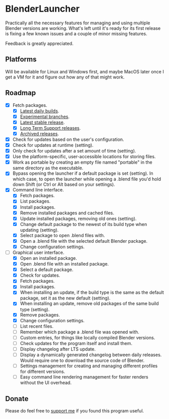 # BlenderLauncher

Practically all the necessary features for managing and using multiple Blender versions are working. What's left until it's ready for its first release is fixing a few known issues and a couple of minor missing features.

Feedback is greatly appreciated.

## Platforms

Will be available for Linux and Windows first, and maybe MacOS later once I get a VM for it and figure out how any of that might work.

## Roadmap

- [X] Fetch packages.
    - [X] [Latest daily builds](https://builder.blender.org/download/).
    - [X] [Experimental branches](https://builder.blender.org/download/branches/).
    - [X] [Latest stable release](https://www.blender.org/download/).
    - [X] [Long Term Support releases](https://www.blender.org/download/lts/).
    - [X] [Archived releases](https://download.blender.org/release/).
- [X] Check for updates based on the user's configuration.
- [X] Check for updates at runtime (setting).
- [X] Only check for updates after a set amount of time (setting).
- [X] Use the platform-specific, user-accessible locations for storing files.
- [X] Work as portable by creating an empty file named "portable" in the same directory as the executable.
- [X] Bypass opening the launcher if a default package is set (setting). In which case, to open the launcher while opening a .blend file you'd hold down Shift (or Ctrl or Alt based on your settings).
- [X] Command line interface.
    - [X] Fetch packages.
    - [X] List packages.
    - [X] Install packages.
    - [X] Remove installed packages and cached files.
    - [X] Update installed packages, removing old ones (setting).
    - [X] Change default package to the newest of its build type when updating (setting).
    - [X] Select package to open .blend files with.
    - [X] Open a .blend file with the selected default Blender package.
    - [X] Change configuration settings.
- [ ] Graphical user interface.
    - [X] Open an installed package.
    - [X] Open .blend file with an installed package.
    - [X] Select a default package.
    - [X] Check for updates.
    - [X] Fetch packages.
    - [X] Install packages.
    - [X] When installing an update, if the build type is the same as the default package, set it as the new default (setting).
    - [X] When installing an update, remove old packages of the same build type (setting).
    - [X] Remove packages.
    - [X] Change configuration settings.
    - [ ] List recent files.
    - [ ] Remember which package a .blend file was opened with.
    - [ ] Custom entries, for things like locally compiled Blender versions.
    - [ ] Check updates for the program itself and install them.
    - [ ] Display changelog after LTS update.
    - [ ] Display a dynamically generated changelog between daily releases. Would require one to download the source code of Blender.
    - [ ] Settings management for creating and managing different profiles for different versions.
    - [ ] Easy command line rendering management for faster renders without the UI overhead.

## Donate

Please do feel free to [support me](https://alexchaplinbraz.com/donate) if you found this program useful.
